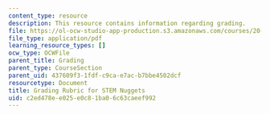 ```yaml
---
content_type: resource
description: This resource contains information regarding grading.
file: https://ol-ocw-studio-app-production.s3.amazonaws.com/courses/20-219-becoming-the-next-bill-nye-writing-and-hosting-the-educational-show-january-iap-2015/c2ed478ee025e0c81ba06c63caeef992_MIT20_219IAP15_GradngRubrc.pdf
file_type: application/pdf
learning_resource_types: []
ocw_type: OCWFile
parent_title: Grading
parent_type: CourseSection
parent_uid: 437609f3-1fdf-c9ca-e7ac-b7bbe4502dcf
resourcetype: Document
title: Grading Rubric for STEM Nuggets
uid: c2ed478e-e025-e0c8-1ba0-6c63caeef992
---
```

